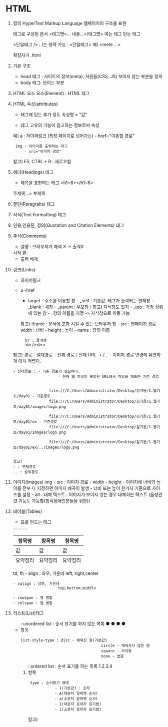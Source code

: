 # HTML
1. 정의
	HyperText Markup Language
	웹페이지의 구조를 표현
	
	태그로 구성된 문서
	<태그명>... 내용...</태그명>
	여는 태그          닫는 태그
	
	<단일태그 /> : /는 생략 가능 : <단일태그>
		예) <mete ...> 
	
	확장자가 .html
2. 기본 구조
	- head 태그 : 사이트의 정보(meta), 자원들(CSS, JS)
							보이지 않는 부분을 정의
	- body 태그: 보이는 부분
	
	
3. HTML 요소
	요소(Element) : HTML 태그
	
4. HTML 속성(attributes)
	- 태그에 있는 추가 정도
		속성명 = "값"
		
	- 태그 고유의 기능이 참고하는 정보로써 속성
	
	예) a : 하이퍼링크 (특정 페이지로 넘어가는)
				- href="이동할 경로"
				
		img - 이미지를 출력하는 태그
			- src="이미지 경로"
	
	참고)
		F5, CTRL + R : 새로고침

5. 헤더(Headings) 태그
	- 제목을 표현하는 태그
	<h1~6></h1~6>
	
	주제목...> 부제목
	
6. 문단(Paragrahs) 태그
	<p></p>
	
7. 서식(Text Formatting) 태그
<b></b>
<i></i>
<strong></strong>
<del></del>
<strike></strike>

8. 인용,인용문, 정의(Quotation and Citation Elements) 태그
9. 주석(Comments)
	- 설명 : 브라우저가 해석 X -> 출력X
	<!-- 설명 -->
	
	<!-- --> 시작
	<!--//--> 끝

	- 출력 배제
	
10. 링크(Links)
	- 하이퍼링크
	- a
		-href
		- target - 주소를 이용할 창
						- _self : 기본값. 태그가 출력되는 현재창
						- _blank : 새창
						- _parent : 부모창 / 참고) 자식창도 있지
						- _top : 가장 상위에 있는 창
						- _창의 이름을 지정 -> 자식창으로 이동 가능
						
			
		참고)
			iframe : 문서에 포함 시킬 수 있는 브라우저 창
				- src : 웹페이지 경로
				- width : 너비
				- height : 높이
				- name : 창의 이름
				
			br : 줄개행
			<br/><br>
			
	참고)
	경로
		- 절대경로
			- 전체 경로 / 전체 URL -> /...
			- 이미지 경로 변경에 유연하게 대처 어렵다.
			
		- 상대경로 : - 기준 경로가 필요하다.
							- 현재 웹 파일이 포함된 URL에서 파일을 제외한 기준 경로
						
						
						file:///C:/Users/Administrator/Desktop/김기용/1.웹기초/day01 - 기준경로
						file:///C:/Users/Administrator/Desktop/김기용/1.웹기초/day01/images/logo.png
				
						file:///C:/Users/Administrator/Desktop/김기용/1.웹기초/day01/ex - 기준경로
						file:///C:/Users/Administrator/Desktop/김기용/1.웹기초/day01/images/logo.png
						
						file:///C:/Users/Administrator/Desktop/김기용/1.웹기초/day01/ex/../images/logo.png
						
						
		참고)
		. : 현재경로
		.. : 상위경로
				
11. 이미지(Images)
	img
		- src : 이미지 경로
		- width
		- height
			- 이미지에 너비와 높이를 전부 다 지정하면 이미지 왜곡이 발생
			- 너비 또는 높이 한가지 기준으로 사이즈를 설정
		- alt : 대체 텍스트 : 이미지가 보이지 않는 경우 대체하는 텍스트 (음성관련 기능도 가능함(청각장애인분들을 위한))
		
12. 테이블(Tables)
	- 표를 만드는 태그
	<table>
		<thead>
			<tr>
				<th>항목명</th>
				<th>항목명</th>
				<th>항목명</th>
				...
			</tr>
		</thead>
		<tbody>
			<tr>
				<td>값</td>
				<td>값</td>
				<td>값</td>
				...
			</tr>
		</tbody>
		<tfoot>
			<tr>
				<td>요약정리</td>
				<td>요약정리</td>
				<td>요약정리</td>
				...		
			</tr>
		</tfoot>
	</table>
	
	td, th
		- align : 좌우, 가운데
							left, right,center
			
		- valign : 상하, 가운데
							top,bottom,middle
							
		- rowspan : 행 병합
		- colspan : 열 병합
		
13. 리스트(List)태그
	<ul> : unordered list : 순서 표기를 하지 않는 목록 ● ● ● ●
		<li>항목</li>
		
		list-style-type : disc - 채워진 원(기본값)
											circle - 채워지지 않은 원
											square - 사각형
											none - 없음
		
	<ol> : ordered list : 순서 표기를 하는 목록 1.2.3.4
		<li>항목</li>
		
		-type : 순서표기 형태
					- 1(기본값) : 숫자
					- A(대문자 알파벳 순서)
					- a(소문자 알파벳 순서)
					- I(대문자 로마자 표기법)
					- i(소문자 로마자 표기법)
					
	참고) 
	<style>
		.. 적용할 스타일 정의
	</style>
					